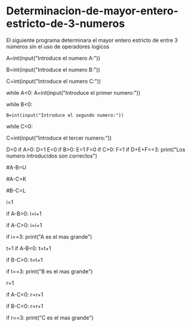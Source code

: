# Determinacion-de-mayor-entero-estricto-de-3-numeros
El siguiente programa determinara el mayor entero estricto de entre 3 números sin el uso de operadores logicos

A=int(input("Introduce el numero A:"))

B=int(input("Introduce el  numero B:"))

C=int(input("Introduce el  numero C:"))  

while A<0:
	A=int(input("Introduce el primer numero:"))

while B<0:
  
	B=int(input("Introduce el segundo numero:"))

while C<0:
  
  C=int(input("Introduce el tercer numero:"))
   	
D=0
if A>0:
	D=1
E=0	
if B>0:
    E=1
F=0
if C>0:
    F=1
if D+E+F==3:
   print("Los numero introducidos son correctos")

#A-B=U

#A-C=K

#B-C=L

i=1

if A-B>0:
  i=i+1

if A-C>0:
  i=i+1

if i==3:
  print("A es el mas grande")  

t=1
if A-B<0:
  t=t+1

if B-C>0:
  t=t+1 

if t==3:
  print("B es el mas grande")

r=1

if A-C<0:
  r=r+1

if B-C<0:
  r=r+1 

if r==3:
  print("C es el mas grande")


